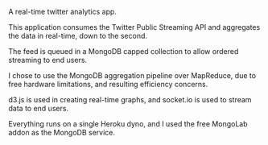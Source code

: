 A real-time twitter analytics app.

This application consumes the Twitter Public Streaming API and aggregates the data in real-time, down to the second.

The feed is queued in a MongoDB capped collection to allow ordered streaming to end users.

I chose to use the MongoDB aggregation pipeline over MapReduce, due to free hardware limitations, and resulting efficiency concerns.

d3.js is used in creating real-time graphs, and socket.io is used to stream data to end users.

Everything runs on a single Heroku dyno, and I used the free MongoLab addon as the MongoDB service.